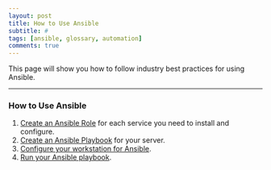 ```yaml
---
layout: post
title: How to Use Ansible
subtitle: #
tags: [ansible, glossary, automation]
comments: true
---
```

This page will show you how to follow industry best practices for using Ansible.

---
### How to Use Ansible
1. [Create an Ansible Role](TBD) for each service you need to install and configure.
2. [Create an Ansible Playbook](https://github.com/brian-tex/AboutMe/blob/main/pages/ansible/procedures/create-an-ansible-playbook.md) for your server.
3. [Configure your workstation for Ansible](TBD).
4. [Run your Ansible playbook](TBD).

